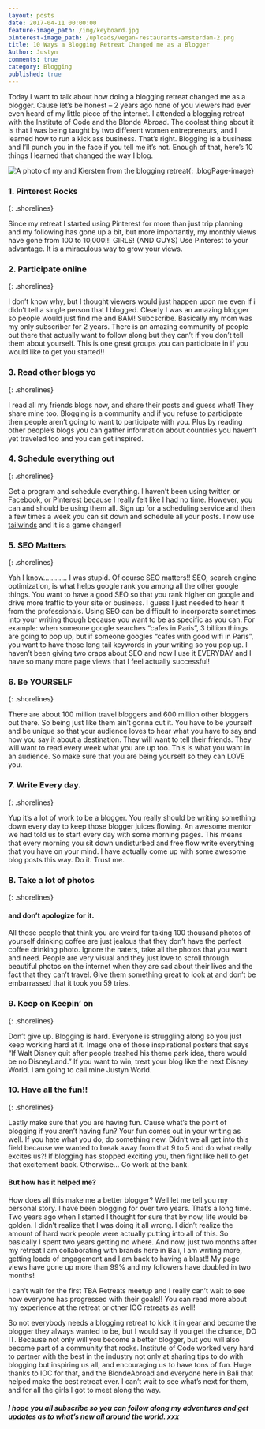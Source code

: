 ```yaml
---
layout: posts
date: 2017-04-11 00:00:00
feature-image_path: /img/keyboard.jpg
pinterest-image_path: /uploads/vegan-restaurants-amsterdam-2.png
title: 10 Ways a Blogging Retreat Changed me as a Blogger
Author: Justyn
comments: true
category: Blogging
published: true
---
```


Today I want to talk about how doing a blogging retreat changed me as a blogger. Cause let’s be honest – 2 years ago none of you viewers had ever even heard of my little piece of the internet. I attended a blogging retreat with the Institute of Code and the Blonde Abroad. The coolest thing about it is that I was being taught by two different women entrepreneurs, and I learned how to run a kick ass business. That’s right. Blogging is a business and I’ll punch you in the face if you tell me it’s not. Enough of that, here’s 10 things I learned that changed the way I blog.

![A photo of my and Kiersten from the blogging retreat](/images/bali/kierstenPiggy.jpg){: .blogPage-image}

###  1. Pinterest Rocks
{: .shorelines}

Since my retreat I started using Pinterest for more than just trip planning and my following has gone up a bit, but more importantly, my monthly views have gone from 100 to 10,000!!! GIRLS! (AND GUYS) Use Pinterest to your advantage. It is a miraculous way to grow your views.

###  2. Participate online
{: .shorelines}

I don’t know why, but I thought viewers would just happen upon me even if i didn’t tell a single person that I blogged. Clearly I was an amazing blogger so people would just find me and BAM! Subcscribe. Basically my mom was my only subscriber for 2 years. There is an amazing community of people out there that actually want to follow along but they can’t if you don’t tell them about yourself. This is one great groups you can participate in if you would like to get you started!!

###  3. Read other blogs yo
{: .shorelines}

I read all my friends blogs now, and share their posts and guess what! They share mine too. Blogging is a community and if you refuse to participate then people aren’t going to want to participate with you. Plus by reading other people’s blogs you can gather information about countries you haven’t yet traveled too and you can get inspired.

###  4. Schedule everything out
{: .shorelines}

Get a program and schedule everything. I haven’t been using twitter, or Facebook, or Pinterest because I really felt like I had no time. However, you can and should be using them all. Sign up for a scheduling service and then a few times a week you can sit down and schedule all your posts. I now use [tailwinds](http://tailwinds.com) and it is a game changer!

###  5. SEO Matters
{: .shorelines}

Yah I know………… I was stupid. Of course SEO matters!! SEO, search engine optimization, is what helps google rank you among all the other google things. You want to have a good SEO so that you rank higher on google and drive more traffic to your site or business. I guess I just needed to hear it from the professionals. Using SEO can be difficult to incorporate sometimes into your writing though because you want to be as specific as you can. For example: when someone google searches “cafes in Paris”, 3 billion things are going to pop up, but if someone googles “cafes with good wifi in Paris”, you want to have those long tail keywords in your writing so you pop up. I haven’t been giving two craps about SEO and now I use it EVERYDAY and I have so many more page views that I feel actually successful!

###  6. Be YOURSELF
{: .shorelines}

There are about 100 million travel bloggers and 600 million other bloggers out there. So being just like them ain’t gonna cut it. You have to be yourself and be unique so that your audience loves to hear what you have to say and how you say it about a destination. They will want to tell their friends. They will want to read every week what you are up too. This is what you want in an audience. So make sure that you are being yourself so they can LOVE you.

###  7. Write Every day.
{: .shorelines}

Yup it’s a lot of work to be a blogger. You really should be writing something down every day to keep those blogger juices flowing. An awesome mentor we had told us to start every day with some morning pages. This means that every morning you sit down undisturbed and free flow write everything that you have on your mind. I have actually come up with some awesome blog posts this way. Do it. Trust me.

###  8. Take a lot of photos
{: .shorelines}

####  and don’t apologize for it.

All those people that think you are weird for taking 100 thousand photos of yourself drinking coffee are just jealous that they don’t have the perfect coffee drinking photo. Ignore the haters, take all the photos that you want and need. People are very visual and they just love to scroll through beautiful photos on the internet when they are sad about their lives and the fact that they can’t travel. Give them something great to look at and don’t be embarrassed that it took you 59 tries.

###  9. Keep on Keepin’ on
{: .shorelines}

Don’t give up. Blogging is hard. Everyone is struggling along so you just keep working hard at it. Image one of those inspirational posters that says “If Walt Disney quit after people trashed his theme park idea, there would be no DisneyLand.” If you want to win, treat your blog like the next Disney World. I am going to call mine Justyn World.

###  10. Have all the fun!!
{: .shorelines}

Lastly make sure that you are having fun. Cause what’s the point of blogging if you aren’t having fun? Your fun comes out in your writing as well. If you hate what you do, do something new. Didn’t we all get into this field because we wanted to break away from that 9 to 5 and do what really excites us?! If blogging has stopped exciting you, then fight like hell to get that excitement back. Otherwise… Go work at the bank.

####  But how has it helped me?

How does all this make me a better blogger? Well let me tell you my personal story. I have been blogging for over two years. That’s a long time. Two years ago when I started I thought for sure that by now, life would be golden. I didn’t realize that I was doing it all wrong. I didn’t realize the amount of hard work people were actually putting into all of this. So basically I spent two years getting no where. And now, just two months after my retreat I am collaborating with brands here in Bali, I am writing more, getting loads of engagement and I am back to having a blast!! My page views have gone up more than 99% and my followers have doubled in two months!

I can’t wait for the first TBA Retreats meetup and I really can’t wait to see how everyone has progressed with their goals!! You can read more about my experience at the retreat or other IOC retreats as well!

So not everybody needs a blogging retreat to kick it in gear and become the blogger they always wanted to be, but I would say if you get the chance, DO IT. Because not only will you become a better blogger, but you will also become part of a community that rocks. Institute of Code worked very hard to partner with the best in the industry not only at sharing tips to do with blogging but inspiring us all, and encouraging us to have tons of fun. Huge thanks to IOC for that, and the BlondeAbroad and everyone here in Bali that helped make the best retreat ever. I can’t wait to see what’s next for them, and for all the girls I got to meet along the way.

#####  I hope you all subscribe so you can follow along my adventures and get updates as to what’s new all around the world. xxx
